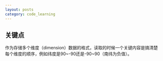 ```yaml
---
layout: posts
category: code_learning
---
```


## 关键点
作为存储多个维度（dimension）数据的格式，读取的时候一个关键内容是搞清楚每个维度的顺序，例如纬度是90~-90还是-90~90（南纬为负值）。

